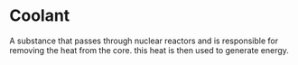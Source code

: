 # Coolant
A substance that passes through nuclear reactors and is responsible for removing the heat from the core. this heat is then used to generate energy.